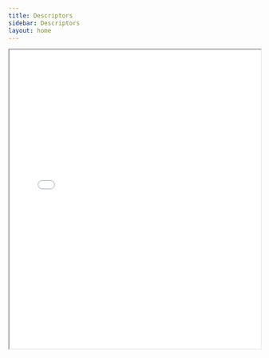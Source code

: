 ```yaml
---
title: Descriptors
sidebar: Descriptors
layout: home
---
```


<iframe src="MAG_Character_Descriptors.pdf" width="100%" height="600px">
  <p>Your browser does not support embedded PDFs. You can download it <a href="MAG_Character_Descriptors.pdf">here</a>.</p>
</iframe>
